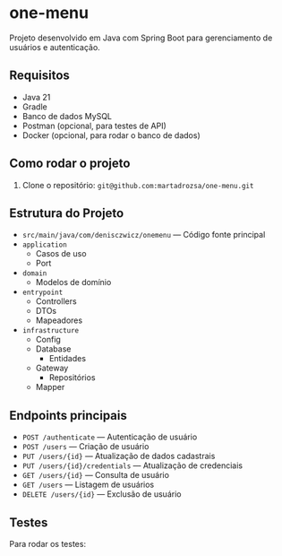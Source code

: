 # one-menu

Projeto desenvolvido em Java com Spring Boot para gerenciamento de usuários e autenticação.

## Requisitos

- Java 21
- Gradle
- Banco de dados MySQL
- Postman (opcional, para testes de API)
- Docker (opcional, para rodar o banco de dados)


## Como rodar o projeto

1. Clone o repositório:
``git@github.com:martadrozsa/one-menu.git``


## Estrutura do Projeto

- `src/main/java/com/denisczwicz/onemenu` — Código fonte principal
- `application` 
  - Casos de uso
  - Port
- `domain`
    - Modelos de domínio
- `entrypoint`
  - Controllers
  - DTOs
  - Mapeadores
- `infrastructure`
  - Config
  - Database
    - Entidades
  - Gateway
    - Repositórios
  - Mapper


## Endpoints principais

- `POST /authenticate` — Autenticação de usuário
- `POST /users` — Criação de usuário
- `PUT /users/{id}` — Atualização de dados cadastrais
- `PUT /users/{id}/credentials` — Atualização de credenciais
- `GET /users/{id}` — Consulta de usuário
- `GET /users` — Listagem de usuários
- `DELETE /users/{id}` — Exclusão de usuário

## Testes

Para rodar os testes:
